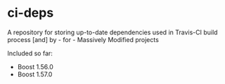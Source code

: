 ci-deps
=======

A repository for storing up-to-date dependencies used in Travis-CI build process [and] by - for - Massively Modified projects

Included so far:

* Boost 1.56.0
* Boost 1.57.0

